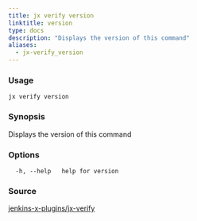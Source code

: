 ```yaml
---
title: jx verify version
linktitle: version
type: docs
description: "Displays the version of this command"
aliases:
  - jx-verify_version
---
```


### Usage

```
jx verify version
```

### Synopsis

Displays the version of this command

### Options

```
  -h, --help   help for version
```



### Source

[jenkins-x-plugins/jx-verify](https://github.com/jenkins-x-plugins/jx-verify)

